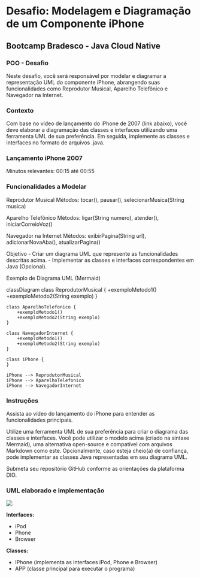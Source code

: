 # Desafio: Modelagem e Diagramação de um Componente iPhone

## Bootcamp Bradesco - Java Cloud Native

### POO - Desafio

Neste desafio, você será responsável por modelar e diagramar a representação UML do componente iPhone, abrangendo suas funcionalidades como Reprodutor Musical, Aparelho Telefônico e Navegador na Internet.

### Contexto

Com base no vídeo de lançamento do iPhone de 2007 (link abaixo), você deve elaborar a diagramação das classes e interfaces utilizando uma ferramenta UML de sua preferência. Em seguida, implemente as classes e interfaces no formato de arquivos .java.

### Lançamento iPhone 2007

Minutos relevantes: 00:15 até 00:55

### Funcionalidades a Modelar

Reprodutor Musical
    Métodos: tocar(), pausar(), selecionarMusica(String musica)

Aparelho Telefônico
    Métodos: ligar(String numero), atender(), iniciarCorreioVoz()

Navegador na Internet
    Métodos: exibirPagina(String url), adicionarNovaAba(), atualizarPagina()

Objetivo
    - Criar um diagrama UML que represente as funcionalidades descritas acima.
    - Implementar as classes e interfaces correspondentes em Java (Opcional).

Exemplo de Diagrama UML (Mermaid)

classDiagram
    class ReprodutorMusical {
        +exemploMetodo1()
        +exemploMetodo2(String exemplo)
    }

    class AparelhoTelefonico {
        +exemploMetodo1()
        +exemploMetodo2(String exemplo)
    }

    class NavegadorInternet {
        +exemploMetodo1()
        +exemploMetodo2(String exemplo)
    }

    class iPhone {
    }

    iPhone --> ReprodutorMusical
    iPhone --> AparelhoTelefonico
    iPhone --> NavegadorInternet

### Instruções

Assista ao vídeo do lançamento do iPhone para entender as funcionalidades principais.

Utilize uma ferramenta UML de sua preferência para criar o diagrama das classes e interfaces. Você pode utilizar o modelo acima (criado na sintaxe Mermaid), uma alternativa open-source e compatível com arquivos Markdown como este.
Opcionalmente, caso esteja cheio(a) de confiança, pode implementar as classes Java representadas em seu diagrama UML.

Submeta seu repositório GitHub conforme as orientações da plataforma DIO.

### UML elaborado e implementação

[![](https://img.plantuml.biz/plantuml/svg/TP8nJyCm48Nt_0hJAH7AmDgf5HC3LGM8_PfSqvCSNtIsArJ4VyVOYOjmoPBSwPs_zoxUM0VY_AYhEtV24TK8OYio3kK87QeNd8HxxrYUlQKEjFgiL7Zk7NSWTPEA2RozLXOrTiG6vfdwrGcPGOsnQgglwXTWEu6WFl5R63goeOuNWgOXd3dF6Z-Yy0m0XwR7pACmHI2FB8B4xtof_p1sSCO1UfQddvP1jo3mWmuaUnZ8P9TUz8BfASNOyHcs1wWpteEc2oo3aTPfi5RH_iG6v-FRSdcIEqbn8xrBdvW4fNMpTERmaRXO6z1TeNMZrkKFpCAPYL5M6icwR24A2qDnrIdswc6bsZQ-okZha6oyeRonWl-avJAISXEkGxZ2tm00)](https://editor.plantuml.com/uml/TP8nJyCm48Nt_0hJAH7AmDgf5HC3LGM8_PfSqvCSNtIsArJ4VyVOYOjmoPBSwPs_zoxUM0VY_AYhEtV24TK8OYio3kK87QeNd8HxxrYUlQKEjFgiL7Zk7NSWTPEA2RozLXOrTiG6vfdwrGcPGOsnQgglwXTWEu6WFl5R63goeOuNWgOXd3dF6Z-Yy0m0XwR7pACmHI2FB8B4xtof_p1sSCO1UfQddvP1jo3mWmuaUnZ8P9TUz8BfASNOyHcs1wWpteEc2oo3aTPfi5RH_iG6v-FRSdcIEqbn8xrBdvW4fNMpTERmaRXO6z1TeNMZrkKFpCAPYL5M6icwR24A2qDnrIdswc6bsZQ-okZha6oyeRonWl-avJAISXEkGxZ2tm00)

**Interfaces:**

- iPod
- Phone
- Browser

**Classes:**

- IPhone (implementa as interfaces iPod, Phone e Browser)
- APP (classe principal para executar o programa)

  
